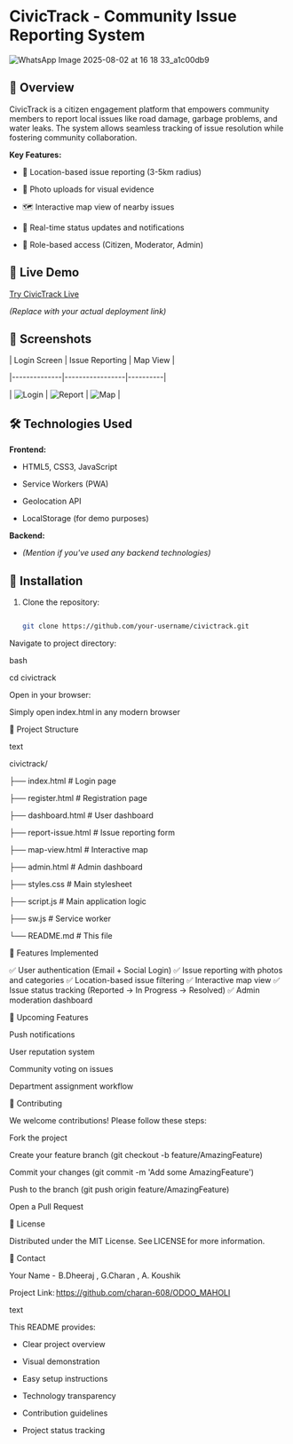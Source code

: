 # CivicTrack - Community Issue Reporting System 

 

![WhatsApp Image 2025-08-02 at 16 18 33_a1c00db9](https://github.com/user-attachments/assets/71271ada-1fca-47bf-99da-74271fe94659)


 

## 🚀 Overview 

 

CivicTrack is a citizen engagement platform that empowers community members to report local issues like road damage, garbage problems, and water leaks. The system allows seamless tracking of issue resolution while fostering community collaboration. 

 

**Key Features:** 

- 📍 Location-based issue reporting (3-5km radius) 

- 📸 Photo uploads for visual evidence 

- 🗺️ Interactive map view of nearby issues 

- 🔔 Real-time status updates and notifications 

- 👥 Role-based access (Citizen, Moderator, Admin) 

 

## 🌟 Live Demo 

 

[Try CivicTrack Live](https://your-deployment-link.com)   

*(Replace with your actual deployment link)* 

 

## 📸 Screenshots 

 

| Login Screen | Issue Reporting | Map View | 

|--------------|-----------------|----------| 

| ![Login](https://via.placeholder.com/300x200?text=Login+Screen) | ![Report](https://via.placeholder.com/300x200?text=Issue+Reporting) | ![Map](https://via.placeholder.com/300x200?text=Map+View) | 

 

## 🛠️ Technologies Used 

 

**Frontend:** 

- HTML5, CSS3, JavaScript 

- Service Workers (PWA) 

- Geolocation API 

- LocalStorage (for demo purposes) 

 

**Backend:** 

- *(Mention if you've used any backend technologies)* 

 

## 🚧 Installation 

 

1. Clone the repository: 

   ```bash 

   git clone https://github.com/your-username/civictrack.git 

Navigate to project directory: 

bash 

cd civictrack 

Open in your browser: 

Simply open index.html in any modern browser 

📂 Project Structure 

text 

civictrack/ 

├── index.html          # Login page 

├── register.html       # Registration page 

├── dashboard.html      # User dashboard 

├── report-issue.html   # Issue reporting form 

├── map-view.html       # Interactive map 

├── admin.html          # Admin dashboard 

├── styles.css          # Main stylesheet 

├── script.js           # Main application logic 

├── sw.js               # Service worker 

└── README.md           # This file 

🔧 Features Implemented 

✅ User authentication (Email + Social Login) 
✅ Issue reporting with photos and categories 
✅ Location-based issue filtering 
✅ Interactive map view 
✅ Issue status tracking (Reported → In Progress → Resolved) 
✅ Admin moderation dashboard 

🚀 Upcoming Features 

Push notifications 

User reputation system 

Community voting on issues 

Department assignment workflow 

🤝 Contributing 

We welcome contributions! Please follow these steps: 

Fork the project 

Create your feature branch (git checkout -b feature/AmazingFeature) 

Commit your changes (git commit -m 'Add some AmazingFeature') 

Push to the branch (git push origin feature/AmazingFeature) 

Open a Pull Request 

📜 License 

Distributed under the MIT License. See LICENSE for more information. 

📧 Contact 

Your Name -  B.Dheeraj , G.Charan , A. Koushik  

Project Link: https://github.com/charan-608/ODOO_MAHOLI  

text 

 

This README provides: 

- Clear project overview 

- Visual demonstration 

- Easy setup instructions 

- Technology transparency 

- Contribution guidelines 

- Project status tracking 

 

 
